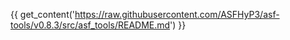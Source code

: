 {{ get_content('https://raw.githubusercontent.com/ASFHyP3/asf-tools/v0.8.3/src/asf_tools/README.md') }}